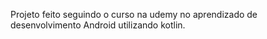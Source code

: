 Projeto feito seguindo o curso na udemy no aprendizado de desenvolvimento Android utilizando kotlin. 

